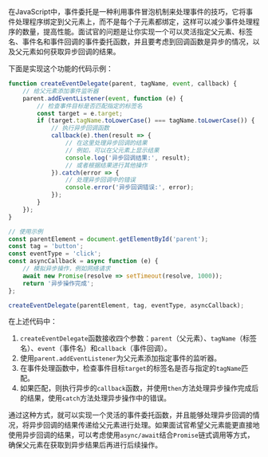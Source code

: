 在JavaScript中，事件委托是一种利用事件冒泡机制来处理事件的技巧，它将事件处理程序绑定到父元素上，而不是每个子元素都绑定，这样可以减少事件处理程序的数量，提高性能。面试官的问题是让你实现一个可以灵活指定父元素、标签名、事件名和事件回调的事件委托函数，并且要考虑到回调函数是异步的情况，以及父元素如何获取异步回调的结果。

下面是实现这个功能的代码示例：
```javascript
function createEventDelegate(parent, tagName, event, callback) {
    // 给父元素添加事件监听器
    parent.addEventListener(event, function (e) {
        // 检查事件目标是否匹配指定的标签名
        const target = e.target;
        if (target.tagName.toLowerCase() === tagName.toLowerCase()) {
            // 执行异步回调函数
            callback(e).then(result => {
                // 在这里处理异步回调的结果
                // 例如，可以在父元素上显示结果
                console.log('异步回调结果:', result);
                // 或者根据结果进行其他操作
            }).catch(error => {
                // 处理异步回调中的错误
                console.error('异步回调错误:', error);
            });
        }
    });
}

// 使用示例
const parentElement = document.getElementById('parent');
const tag = 'button';
const eventType = 'click';
const asyncCallback = async function (e) {
    // 模拟异步操作，例如网络请求
    await new Promise(resolve => setTimeout(resolve, 1000));
    return '异步操作完成';
};

createEventDelegate(parentElement, tag, eventType, asyncCallback);
```
在上述代码中：
1. `createEventDelegate`函数接收四个参数：`parent`（父元素）、`tagName`（标签名）、`event`（事件名）和`callback`（事件回调）。
2. 使用`parent.addEventListener`为父元素添加指定事件的监听器。
3. 在事件处理函数中，检查事件目标`target`的标签名是否与指定的`tagName`匹配。
4. 如果匹配，则执行异步的`callback`函数，并使用`then`方法处理异步操作完成后的结果，使用`catch`方法处理异步操作中的错误。

通过这种方式，就可以实现一个灵活的事件委托函数，并且能够处理异步回调的情况，将异步回调的结果传递给父元素进行处理。如果面试官希望父元素能更直接地使用异步回调的结果，可以考虑使用`async/await`结合`Promise`链式调用等方式，确保父元素在获取到异步结果后再进行后续操作。 